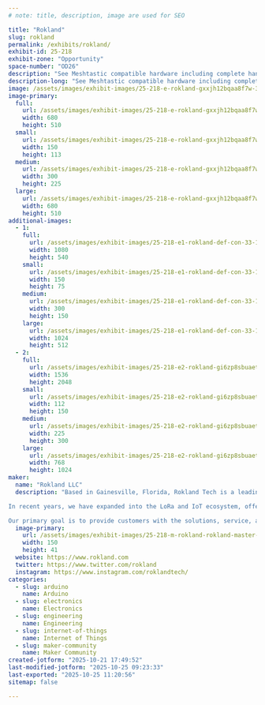 ```yaml
---
# note: title, description, image are used for SEO

title: "Rokland"
slug: rokland
permalink: /exhibits/rokland/
exhibit-id: 25-218
exhibit-zone: "Opportunity"
space-number: "OD26"
description: "See Meshtastic compatible hardware including complete handheld nodes, solar nodes, and DIY kits!"
description-long: "See Meshtastic compatible hardware including complete handheld nodes, solar nodes, and DIY kits! We carry the latest Meshtastic hardware from brands like LILYGO, RAKwireless, Heltec, and more. Learn about new 1 watt LoRa solutions, and how to wire your own solar or battery connections for a custom build."
image: /assets/images/exhibit-images/25-218-e-rokland-gxxjh12bqaa8f7w-300x225.jpg
image-primary: 
  full:
    url: /assets/images/exhibit-images/25-218-e-rokland-gxxjh12bqaa8f7w-full.jpg
    width: 680
    height: 510
  small:
    url: /assets/images/exhibit-images/25-218-e-rokland-gxxjh12bqaa8f7w-150x113.jpg
    width: 150
    height: 113
  medium:
    url: /assets/images/exhibit-images/25-218-e-rokland-gxxjh12bqaa8f7w-300x225.jpg
    width: 300
    height: 225
  large:
    url: /assets/images/exhibit-images/25-218-e-rokland-gxxjh12bqaa8f7w-680x510.jpg
    width: 680
    height: 510
additional-images: 
  - 1:
    full:
      url: /assets/images/exhibit-images/25-218-e1-rokland-def-con-33-1080-x-540-px-1-full.png
      width: 1080
      height: 540
    small:
      url: /assets/images/exhibit-images/25-218-e1-rokland-def-con-33-1080-x-540-px-1-150x75.png
      width: 150
      height: 75
    medium:
      url: /assets/images/exhibit-images/25-218-e1-rokland-def-con-33-1080-x-540-px-1-300x150.png
      width: 300
      height: 150
    large:
      url: /assets/images/exhibit-images/25-218-e1-rokland-def-con-33-1080-x-540-px-1-1024x512.png
      width: 1024
      height: 512
  - 2:
    full:
      url: /assets/images/exhibit-images/25-218-e2-rokland-gi6zp8sbuaettfq-full.jpg
      width: 1536
      height: 2048
    small:
      url: /assets/images/exhibit-images/25-218-e2-rokland-gi6zp8sbuaettfq-112x150.jpg
      width: 112
      height: 150
    medium:
      url: /assets/images/exhibit-images/25-218-e2-rokland-gi6zp8sbuaettfq-225x300.jpg
      width: 225
      height: 300
    large:
      url: /assets/images/exhibit-images/25-218-e2-rokland-gi6zp8sbuaettfq-768x1024.jpg
      width: 768
      height: 1024
maker: 
  name: "Rokland LLC"
  description: "Based in Gainesville, Florida, Rokland Tech is a leading retailer and developer of Wi-Fi, 4G, LoRa, and IoT network solutions. 

In recent years, we have expanded into the LoRa and IoT ecosystem, offering high-gain indoor and outdoor antennas, low-loss coaxial cables, and a full range of accessories including antenna mounts, lightning arrestors, and pigtails. We also distribute popular development platforms such as Raspberry Pi and other hardware that support IoT, sensor networks, and Meshtastic-based mesh communication projects.

Our primary goal is to provide customers with the solutions, service, and support they deserve."
  image-primary:
    url: /assets/images/exhibit-images/25-218-m-rokland-rokland-master-logo-for-site-header-1000-x-272-px-300x82.png
    width: 150
    height: 41
  website: https://www.rokland.com
  twitter: https://www.twitter.com/rokland
  instagram: https://www.instagram.com/roklandtech/
categories: 
  - slug: arduino
    name: Arduino
  - slug: electronics
    name: Electronics
  - slug: engineering
    name: Engineering
  - slug: internet-of-things
    name: Internet of Things
  - slug: maker-community
    name: Maker Community
created-jotform: "2025-10-21 17:49:52"
last-modified-jotform: "2025-10-25 09:23:33"
last-exported: "2025-10-25 11:20:56"
sitemap: false

---
```

